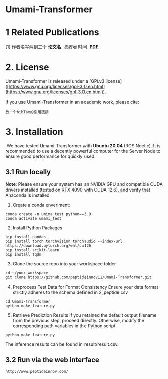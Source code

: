# Umami-Transformer

# 1 Related Publications

[1] 作者名写两到三个 **论文名**.  *发表地* 时间. **[PDF](放PDF的链接)**.


# 2. License

Umami-Transformer is released under a [GPLv3 license] ([https://www.gnu.org/licenses/gpl-3.0.en.html](https://www.gnu.org/licenses/gpl-3.0.en.html)).

If you use Umami-Transformer in an academic work, please cite:

	放一个bibTax的引用链接

# 3. Installation
﻿
We have tested Umami-Transformer with **Ubuntu 20.04** (ROS Noetic). It is recommended to use a decently powerful computer for the Server Node to ensure good performance for quickly used.

## 3.1 Run locally ##

**Note**: Please ensure your system has an NVIDIA GPU and compatible CUDA drivers installed (tested on RTX 4090 with CUDA 12.6), and verify that Anaconda is installed.

1. Create a conda enveriment:
```
conda create -n umima_test python==3.9
conda activate umami_test
```
2. Install Python Packages
```
pip install pandas
pip install torch torchvision torchaudio --index-url https://download.pytorch.org/whl/cu126
pip install scikit-learn
pip install tqdm
```
3. Clone the source repo into your workspace folder
```
cd ~/your_workspace
git clone https://github.com/peptideinnov11/Umami-Transformer.git
```
4. Preprocess Test Data for Format Consistency
Ensure your data format strictly adheres to the schema defined in 2_peptide.csv
```
cd Umami-Transformer
python make_feature.py
```
5. Retrieve Prediction Results
If you retained the default output filename from the previous step, proceed directly. Otherwise, modify the corresponding path variables in the Python script.
```
python make_feature.py
```
The inference results can be found in result/result.csv.

## 3.2 Run via the web interface ##
```
http://www.peptideinnov.com/
```
